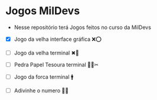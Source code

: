 # Jogos MilDevs

- Nesse repositório terá Jogos feitos no curso da MilDevs
- [x] Jogo da velha interface gráfica ❌⭕
- [ ] Jogo da velha terminal ✖🔘
- [ ] Pedra Papel Tesoura terminal 🍞🧻✂
- [ ] Jogo da forca terminal 🚹
- [ ] Adivinhe o numero 🎲❔

